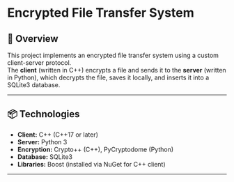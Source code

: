 # Encrypted File Transfer System

## 🔐 Overview

This project implements an encrypted file transfer system using a custom client-server protocol.  
The **client** (written in C++) encrypts a file and sends it to the **server** (written in Python), which decrypts the file, saves it locally, and inserts it into a SQLite3 database.

---

## 📦 Technologies

- **Client:** C++ (C++17 or later)
- **Server:** Python 3
- **Encryption:** Crypto++ (C++), PyCryptodome (Python)
- **Database:** SQLite3
- **Libraries:** Boost (installed via NuGet for C++ client)

---

